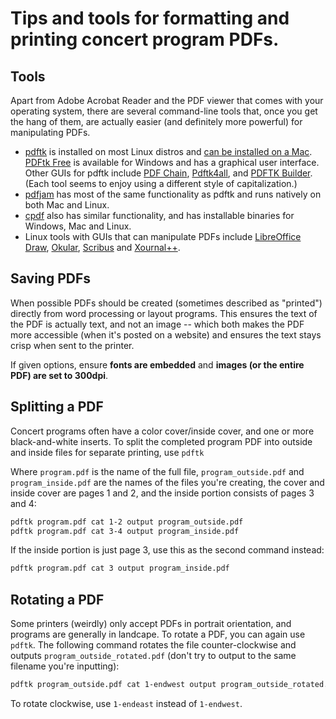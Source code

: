 # Tips and tools for formatting and printing concert program PDFs.

## Tools

Apart from Adobe Acrobat Reader and the PDF viewer that comes with your operating system, there are several command-line tools that, once you get the hang of them, are actually easier (and definitely more powerful) for manipulating PDFs.

- [pdftk](https://linux.die.net/man/1/pdftk) is installed on most Linux distros and [can be installed on a Mac](https://stackoverflow.com/a/58236185/19148969). [PDFtk Free](https://www.pdflabs.com/tools/pdftk-the-pdf-toolkit/) is available for Windows and has a graphical user interface. Other GUIs for pdftk include [PDF Chain](https://pdfchain.sourceforge.io/), [Pdftk4all](http://pdftk4all.sourceforge.net/), and [PDFTK Builder](http://www.angusj.com/pdftkb/#pdftkbuilder). (Each tool seems to enjoy using a different style of capitalization.)
- [pdfjam](https://github.com/rrthomas/pdfjam) has most of the same functionality as pdftk and runs natively on both Mac and Linux.
- [cpdf](https://github.com/coherentgraphics/cpdf-binaries) also has similar functionality, and has installable binaries for Windows, Mac and Linux.
- Linux tools with GUIs that can manipulate PDFs include [LibreOffice Draw](https://www.libreoffice.org/discover/draw/), [Okular](https://okular.kde.org/), [Scribus](https://www.scribus.net/) and [Xournal++](https://xournalpp.github.io/).

## Saving PDFs

When possible PDFs should be created (sometimes described as "printed") directly from word processing or layout programs. This ensures the text of the PDF is actually text, and not an image -- which both makes the PDF more accessible (when it's posted on a website) and ensures the text stays crisp when sent to the printer.

If given options, ensure **fonts are embedded** and **images (or the entire PDF) are set to 300dpi**.

## Splitting a PDF

Concert programs often have a color cover/inside cover, and one or more black-and-white inserts. To split the completed program PDF into outside and inside files for separate printing, use `pdftk`

Where `program.pdf` is the name of the full file, `program_outside.pdf` and `program_inside.pdf` are the names of the files you're creating, the cover and inside cover are pages 1 and 2, and the inside portion consists of pages 3 and 4:

```sh
pdftk program.pdf cat 1-2 output program_outside.pdf
pdftk program.pdf cat 3-4 output program_inside.pdf
```

If the inside portion is just page 3, use this as the second command instead:

```sh
pdftk program.pdf cat 3 output program_inside.pdf
```

## Rotating a PDF

Some printers (weirdly) only accept PDFs in portrait orientation, and programs are generally in landcape. To rotate a PDF, you can again use `pdftk`. The following command rotates the file counter-clockwise and outputs `program_outside_rotated.pdf` (don't try to output to the same filename you're inputting):

```sh
pdftk program_outside.pdf cat 1-endwest output program_outside_rotated.pdf
```

To rotate clockwise, use `1-endeast` instead of `1-endwest`.
